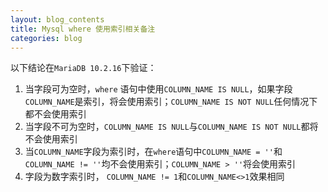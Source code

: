 ```yaml
---
layout: blog_contents
title: Mysql where 使用索引相关备注
categories: blog
---
```


以下结论在`MariaDB 10.2.16`下验证：

1. 当字段可为空时，`where` 语句中使用`COLUMN_NAME IS NULL`，如果字段`COLUMN_NAME`是索引，将会使用索引；`COLUMN_NAME IS NOT NULL`任何情况下都不会使用索引
2. 当字段不可为空时，`COLUMN_NAME IS NULL`与`COLUMN_NAME IS NOT NULL`都将不会使用索引
3. 当`COLUMN_NAME`字段为索引时，在`where`语句中`COLUMN_NAME = ''`和`COLUMN_NAME != ''`均不会使用索引；`COLUMN_NAME > ''`将会使用索引
4. 字段为数字索引时， `COLUMN_NAME != 1`和`COLUMN_NAME<>1`效果相同
